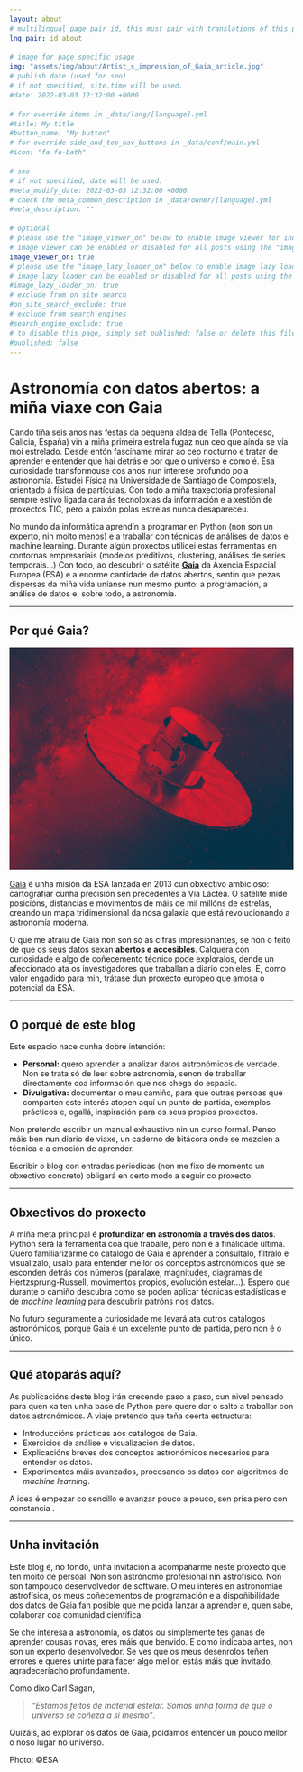 ```yaml
---
layout: about
# multilingual page pair id, this must pair with translations of this page. (This name must be unique)
lng_pair: id_about

# image for page specific usage
img: "assets/img/about/Artist_s_impression_of_Gaia_article.jpg"
# publish date (used for seo)
# if not specified, site.time will be used.
#date: 2022-03-03 12:32:00 +0000

# for override items in _data/lang/[language].yml
#title: My title
#button_name: "My button"
# for override side_and_top_nav_buttons in _data/conf/main.yml
#icon: "fa fa-bath"

# seo
# if not specified, date will be used.
#meta_modify_date: 2022-03-03 12:32:00 +0000
# check the meta_common_description in _data/owner/[language].yml
#meta_description: ""

# optional
# please use the "image_viewer_on" below to enable image viewer for individual pages or posts (_posts/ or [language]/_posts folders).
# image viewer can be enabled or disabled for all posts using the "image_viewer_posts: true" setting in _data/conf/main.yml.
image_viewer_on: true
# please use the "image_lazy_loader_on" below to enable image lazy loader for individual pages or posts (_posts/ or [language]/_posts folders).
# image lazy loader can be enabled or disabled for all posts using the "image_lazy_loader_posts: true" setting in _data/conf/main.yml.
#image_lazy_loader_on: true
# exclude from on site search
#on_site_search_exclude: true
# exclude from search engines
#search_engine_exclude: true
# to disable this page, simply set published: false or delete this file
#published: false
---
```


# Astronomía con datos abertos: a miña viaxe con Gaia  

Cando tiña seis anos nas festas da pequena aldea de Tella (Ponteceso, Galicia, España) vin a miña primeira estrela fugaz nun ceo que aínda se vía moi estrelado. Desde entón fascíname mirar ao ceo nocturno e tratar de aprender e entender que hai detrás e por que o universo é como é. Esa curiosidade transformouse cos anos nun interese profundo pola astronomía. Estudei Física na Universidade de Santiago de Compostela, orientado á física de partículas. Con todo a miña traxectoria profesional sempre estivo ligada cara ás tecnoloxías da información e a xestión de proxectos TIC, pero a paixón polas estrelas nunca desapareceu.

No mundo da informática aprendín a programar en Python (non son un experto, nin moito menos) e a traballar con técnicas de análises de datos e machine learning. Durante algún proxectos utilicei estas ferramentas en contornas empresariais (modelos preditivos, clustering, análises de series temporais…) Con todo, ao descubrir o satélite **[Gaia](https://www.esa.int/Science_Exploration/Space_Science/Gaia)** da Axencia Espacial Europea (ESA) e a enorme cantidade de datos abertos, sentín que pezas dispersas da miña vida uníanse nun mesmo punto: a programación, a análise de datos e, sobre todo, a astronomía.

---

## Por qué Gaia?  

![Gaia](/assets/img/about/Gaia_pillars.jpg)

[Gaia](https://www.esa.int/Science_Exploration/Space_Science/Gaia) é unha misión da ESA lanzada en 2013 cun obxectivo ambicioso: cartografiar cunha precisión sen precedentes a Vía Láctea. O satélite mide posicións, distancias e movimentos de máis de mil millóns de estrelas, creando un mapa tridimensional da nosa galaxia que está revolucionando a astronomía moderna.  

O que me atraiu de Gaia non son só as cifras impresionantes, se non o feito de que os seus datos sexan **abertos e accesibles**. Calquera con curiosidade e algo de coñecemento técnico pode exploralos, dende un afeccionado ata os investigadores que traballan a diario con eles. E, como valor engadido para min, trátase dun proxecto europeo que amosa o potencial da ESA.

---

## O porqué de este blog  

Este espacio nace cunha dobre intención:  

- **Personal:** quero aprender a analizar datos astronómicos de verdade. Non se trata só de leer sobre astronomía, senon de traballar directamente coa información que nos chega do espacio.  
- **Divulgativa:** documentar o meu camiño, para que outras persoas que comparten este interés atopen aquí un punto de partida, exemplos prácticos e, ogallá, inspiración para os seus propios proxectos.  

Non pretendo escribir un manual exhaustivo nin un curso formal. Penso máis ben nun diario de viaxe, un caderno de bitácora onde se mezclen a técnica e a emoción de aprender.  

Escribir o blog con entradas periódicas (non me fixo de momento un obxectivo concreto) obligará en certo modo a seguir co proxecto.

---

## Obxectivos do proxecto  

A miña meta principal é **profundizar en astronomía a través dos datos**. Python será la ferramenta coa que traballe, pero non é a finalidade última. Quero familiarizarme co catálogo de Gaia e aprender a consultalo, filtralo e visualizalo, usalo para entender mellor os conceptos astronómicos que se esconden detrás dos números (paralaxe, magnitudes, diagramas de Hertzsprung-Russell, movimentos propios, evolución estelar…). Espero que durante o camiño descubra como se poden aplicar técnicas estadísticas e de *machine learning* para descubrir patróns nos datos.

No futuro seguramente a curiosidade me levará ata outros catálogos astronómicos, porque Gaia é un excelente punto de partida, pero non é o único. 

---

## Qué atoparás aquí?  

As publicacións deste blog irán crecendo paso a paso, cun nivel pensado para quen xa ten unha base de Python pero quere dar o salto a traballar con datos astronómicos. A viaje pretendo que teña ceerta estructura:  

- Introduccións prácticas aos catálogos de Gaia.  
- Exercicios de análise e visualización de datos.  
- Explicacións breves dos conceptos astronómicos necesarios para entender os datos.  
- Experimentos máis avanzados, procesando os datos con algoritmos de *machine learning*.  

A idea é empezar co sencillo e avanzar pouco a pouco, sen prisa pero con constancia . 

---

## Unha invitación  

Este blog é, no fondo, unha invitación a acompañarme neste proxecto que ten moito de persoal. Non son astrónomo profesional nin astrofísico. Non son tampouco desenvolvedor de software. O meu interés en astronomíae astrofísica, os meus coñecementos de programación e a dispoñibilidade dos datos de Gaia fan posible que me poida lanzar a aprender e, quen sabe, colaborar coa comunidad científica.

Se che interesa a astronomía, os datos ou simplemente tes ganas de aprender cousas novas, eres máis que benvido. E como indicaba antes, non son un experto desenvolvedor. Se ves que os meus desenrolos teñen errores e queres unirte para facer algo mellor, estás máis que invitado, agradeceríacho profundamente.

Como dixo Carl Sagan, 

>*“Estamos feitos de material estelar. Somos unha forma de que o universo se coñeza a sí mesmo”*. 

Quizáis, ao explorar os datos de Gaia, poidamos entender un pouco mellor o noso lugar no universo.  

Photo: ©ESA